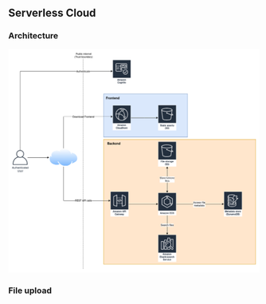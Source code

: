 ## Serverless Cloud

### Architecture

![Architecture diagram](/docs/assets/ServerlessCloud-Architecture.png)

### File upload